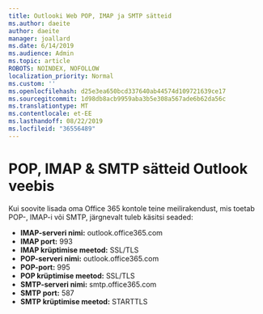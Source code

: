 ```yaml
---
title: Outlooki Web POP, IMAP ja SMTP sätteid
ms.author: daeite
author: daeite
manager: joallard
ms.date: 6/14/2019
ms.audience: Admin
ms.topic: article
ROBOTS: NOINDEX, NOFOLLOW
localization_priority: Normal
ms.custom: ''
ms.openlocfilehash: d25e3ea650bcd337640ab44574d109721639ce17
ms.sourcegitcommit: 1d98db8acb9959aba3b5e308a567ade6b62da56c
ms.translationtype: MT
ms.contentlocale: et-EE
ms.lasthandoff: 08/22/2019
ms.locfileid: "36556489"
---
```

# <a name="pop-imap--smtp-settings-for-outlook-on-the-web"></a>POP, IMAP & SMTP sätteid Outlook veebis

Kui soovite lisada oma Office 365 kontole teine meilirakendust, mis toetab POP-, IMAP-i või SMTP, järgnevalt tuleb käsitsi seaded:
  
- **IMAP-serveri nimi:** outlook.office365.com
- **IMAP port:** 993
- **IMAP krüptimise meetod:** SSL/TLS
- **POP-serveri nimi:** outlook.office365.com  
- **POP-port:** 995  
- **POP krüptimise meetod:** SSL/TLS  
- **SMTP-serveri nimi:** smtp.office365.com
- **SMTP port:** 587
- **SMTP krüptimise meetod:** STARTTLS